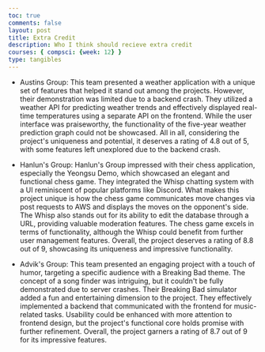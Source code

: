 ```yaml
---
toc: true
comments: false
layout: post
title: Extra Credit
description: Who I think should recieve extra credit
courses: { compsci: {week: 12} }
type: tangibles
---
```


- Austins Group: This team presented a weather application with a unique set of features that helped it stand out among the projects. However, their demonstration was limited due to a backend crash. They utilized a weather API for predicting weather trends and effectively displayed real-time temperatures using a separate API on the frontend. While the user interface was praiseworthy, the functionality of the five-year weather prediction graph could not be showcased. All in all, considering the project's uniqueness and potential, it deserves a rating of 4.8 out of 5, with some features left unexplored due to the backend crash.

- Hanlun's Group: Hanlun's Group impressed with their chess application, especially the Yeongsu Demo, which showcased an elegant and functional chess game. They integrated the Whisp chatting system with a UI reminiscent of popular platforms like Discord. What makes this project unique is how the chess game communicates move changes via post requests to AWS and displays the moves on the opponent's side. The Whisp also stands out for its ability to edit the database through a URL, providing valuable moderation features. The chess game excels in terms of functionality, although the Whisp could benefit from further user management features. Overall, the project deserves a rating of 8.8 out of 9, showcasing its uniqueness and impressive functionality.

- Advik's Group: This team presented an engaging project with a touch of humor, targeting a specific audience with a Breaking Bad theme. The concept of a song finder was intriguing, but it couldn't be fully demonstrated due to server crashes. Their Breaking Bad simulator added a fun and entertaining dimension to the project. They effectively implemented a backend that communicated with the frontend for music-related tasks. Usability could be enhanced with more attention to frontend design, but the project's functional core holds promise with further refinement. Overall, the project garners a rating of 8.7 out of 9 for its impressive features.